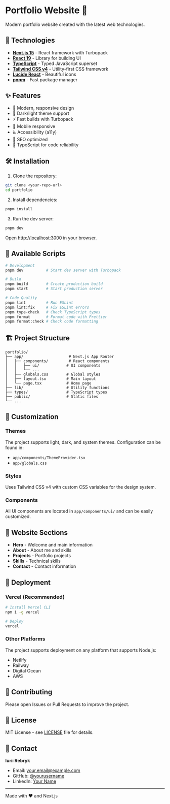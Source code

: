 # Portfolio Website 🌟

Modern portfolio website created with the latest web technologies.

## 🚀 Technologies

- **[Next.js 15](https://nextjs.org/)** - React framework with Turbopack
- **[React 19](https://react.dev/)** - Library for building UI
- **[TypeScript](https://www.typescriptlang.org/)** - Typed JavaScript superset
- **[Tailwind CSS v4](https://tailwindcss.com/)** - Utility-first CSS framework
- **[Lucide React](https://lucide.dev/)** - Beautiful icons
- **[pnpm](https://pnpm.io/)** - Fast package manager

## ✨ Features

- 🎨 Modern, responsive design
- 🌙 Dark/light theme support
- ⚡ Fast builds with Turbopack
- 📱 Mobile responsive
- ♿ Accessibility (a11y)
- 🎯 SEO optimized
- 🔧 TypeScript for code reliability

## 🛠 Installation

1. Clone the repository:

```bash
git clone <your-repo-url>
cd portfolio
```

2. Install dependencies:

```bash
pnpm install
```

3. Run the dev server:

```bash
pnpm dev
```

Open [http://localhost:3000](http://localhost:3000) in your browser.

## 📝 Available Scripts

```bash
# Development
pnpm dev          # Start dev server with Turbopack

# Build
pnpm build        # Create production build
pnpm start        # Start production server

# Code Quality
pnpm lint         # Run ESLint
pnpm lint:fix     # Fix ESLint errors
pnpm type-check   # Check TypeScript types
pnpm format       # Format code with Prettier
pnpm format:check # Check code formatting
```

## 🏗 Project Structure

```
portfolio/
├── app/                    # Next.js App Router
│   ├── components/         # React components
│   │   ├── ui/            # UI components
│   │   └── ...
│   ├── globals.css        # Global styles
│   ├── layout.tsx         # Main layout
│   └── page.tsx           # Home page
├── lib/                   # Utility functions
├── types/                 # TypeScript types
├── public/                # Static files
└── ...
```

## 🎨 Customization

### Themes

The project supports light, dark, and system themes. Configuration can be found in:

- `app/components/ThemeProvider.tsx`
- `app/globals.css`

### Styles

Uses Tailwind CSS v4 with custom CSS variables for the design system.

### Components

All UI components are located in `app/components/ui/` and can be easily customized.

## 📱 Website Sections

- **Hero** - Welcome and main information
- **About** - About me and skills
- **Projects** - Portfolio projects
- **Skills** - Technical skills
- **Contact** - Contact information

## 🚀 Deployment

### Vercel (Recommended)

```bash
# Install Vercel CLI
npm i -g vercel

# Deploy
vercel
```

### Other Platforms

The project supports deployment on any platform that supports Node.js:

- Netlify
- Railway
- Digital Ocean
- AWS

## 🤝 Contributing

Please open Issues or Pull Requests to improve the project.

## 📄 License

MIT License - see [LICENSE](LICENSE) file for details.

## 📧 Contact

**Iurii Rebryk**

- Email: your.email@example.com
- GitHub: [@yourusername](https://github.com/yourusername)
- LinkedIn: [Your Name](https://linkedin.com/in/yourprofile)

---

Made with ❤️ and Next.js
